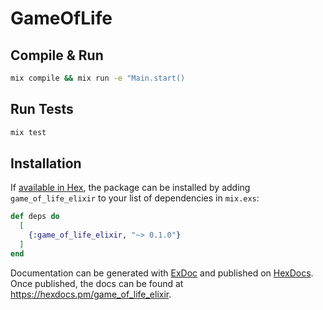 # GameOfLife

## Compile & Run

```sh
mix compile && mix run -e "Main.start()
```

## Run Tests

```sh
mix test
```

## Installation

If [available in Hex](https://hex.pm/docs/publish), the package can be installed
by adding `game_of_life_elixir` to your list of dependencies in `mix.exs`:

```elixir
def deps do
  [
    {:game_of_life_elixir, "~> 0.1.0"}
  ]
end
```

Documentation can be generated with [ExDoc](https://github.com/elixir-lang/ex_doc)
and published on [HexDocs](https://hexdocs.pm). Once published, the docs can
be found at <https://hexdocs.pm/game_of_life_elixir>.

